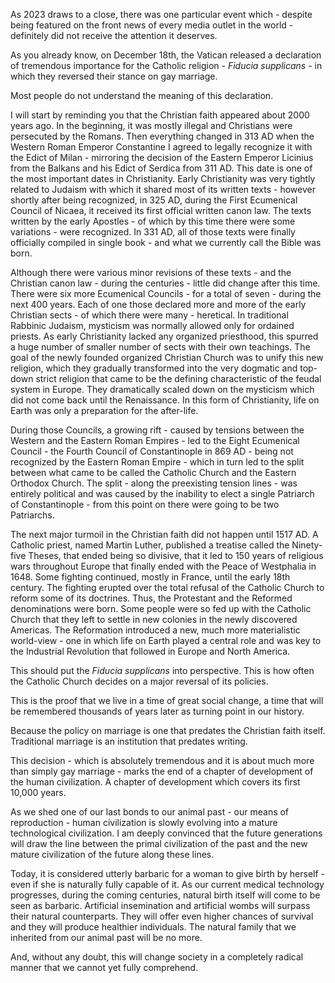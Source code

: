 As 2023 draws to a close, there was one particular event which - despite being featured on the front news of every media outlet in the world - definitely did not receive the attention it deserves.

As you already know, on December 18th, the Vatican released a declaration of tremendous importance for the Catholic religion - *Fiducia supplicans* - in which they reversed their stance on gay marriage.

Most people do not understand the meaning of this declaration.

I will start by reminding you that the Christian faith appeared about 2000 years ago. In the beginning, it was mostly illegal and Christians were persecuted by the Romans. Then everything changed in 313 AD when the Western Roman Emperor Constantine I agreed to legally recognize it with the Edict of Milan - mirroring the decision of the Eastern Emperor Licinius from the Balkans and his Edict of Serdica from 311 AD. This date is one of the most important dates in Christianity. Early Christianity was very tightly related to Judaism with which it shared most of its written texts - however shortly after being recognized, in 325 AD, during the First Ecumenical Council of Nicaea, it received its first official written canon law. The texts written by the early Apostles - of which by this time there were some variations - were recognized. In 331 AD, all of those texts were finally officially compiled in single book - and what we currently call the Bible was born.

Although there were various minor revisions of these texts - and the Christian canon law - during the centuries - little did change after this time. There were six more Ecumenical Councils - for a total of seven - during the next 400 years. Each of one those declared more and more of the early Christian sects - of which there were many - heretical. In traditional Rabbinic Judaism, mysticism was normally allowed only for ordained priests. As early Christianity lacked any organized priesthood, this spurred a huge number of smaller number of sects with their own teachings. The goal of the newly founded organized Christian Church was to unify this new religion, which they gradually transformed into the very dogmatic and top-down strict religion that came to be the defining characteristic of the feudal system in Europe. They dramatically scaled down on the mysticism which did not come back until the Renaissance. In this form of Christianity, life on Earth was only a preparation for the after-life.

During those Councils, a growing rift - caused by tensions between the Western and the Eastern Roman Empires - led to the Eight Ecumenical Council - the Fourth Council of Constantinople in 869 AD - being not recognized by the Eastern Roman Empire - which in turn led to the split between what came to be called the Catholic Church and the Eastern Orthodox Church. The split - along the preexisting tension lines - was entirely political and was caused by the inability to elect a single Patriarch of Constantinople - from this point on there were going to be two Patriarchs.

The next major turmoil in the Christian faith did not happen until 1517 AD. A Catholic priest, named Martin Luther, published a treatise called the Ninety-five Theses, that ended being so divisive, that it led to 150 years of religious wars throughout Europe that finally ended with the Peace of Westphalia in 1648. Some fighting continued, mostly in France, until the early 18th century. The fighting erupted over the total refusal of the Catholic Church to reform some of its doctrines. Thus, the Protestant and the Reformed denominations were born. Some people were so fed up with the Catholic Church that they left to settle in new colonies in the newly discovered Americas. The Reformation introduced a new, much more materialistic world-view - one in which life on Earth played a central role and was key to the Industrial Revolution that followed in Europe and North America.

This should put the *Fiducia supplicans* into perspective. This is how often the Catholic Church decides on a major reversal of its policies.

This is the proof that we live in a time of great social change, a time that will be remembered thousands of years later as turning point in our history.

Because the policy on marriage is one that predates the Christian faith itself. Traditional marriage is an institution that predates writing.

This decision - which is absolutely tremendous and it is about much more than simply gay marriage - marks the end of a chapter of development of the human civilization. A chapter of development which covers its first 10,000 years.

As we shed one of our last bonds to our animal past - our means of reproduction - human civilization is slowly evolving into a mature technological civilization. I am deeply convinced that the future generations will draw the line between the primal civilization of the past and the new mature civilization of the future along these lines.

Today, it is considered utterly barbaric for a woman to give birth by herself - even if she is naturally fully capable of it. As our current medical technology progresses, during the coming centuries, natural birth itself will come to be seen as barbaric. Artificial insemination and artificial wombs will surpass their natural counterparts. They will offer even higher chances of survival and they will produce healthier individuals. The natural family that we inherited from our animal past will be no more.

And, without any doubt, this will change society in a completely radical manner that we cannot yet fully comprehend.

